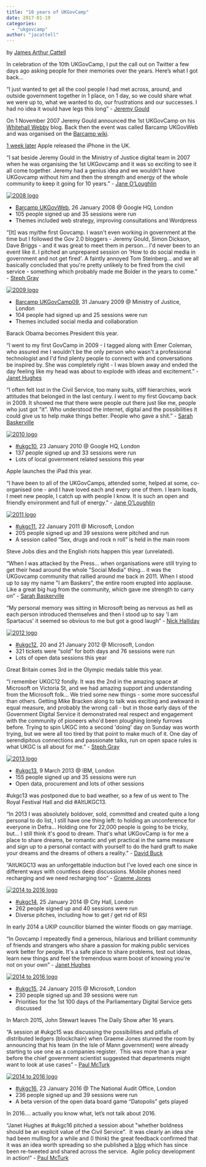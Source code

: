```yaml
---
title: "10 years of UKGovCamp"
date: 2017-01-19
categories: 
  - "ukgovcamp"
author: "jacattell"
---
```


by [James Arthur Cattell](https://twitter.com/jaCattell)

In celebration of the 10th UKGovCamp, I put the call out on Twitter a few days ago asking people for their memories over the years. Here’s what I got back...

“I just wanted to get all the cool people I had met across, around, and outside government together in 1 place, on 1 day, so we could share what we were up to, what we wanted to do, our frustrations and our successes. I had no idea it would have legs this long” - [Jeremy Gould](https://twitter.com/jeremygould)

On 1 November 2007 Jeremy Gould announced the 1st UKGovCamp on his [Whitehall Webby](https://whitehallwebby.wordpress.com/2007/11/01/announcing-ukgovweb-barcamp/) blog. Back then the event was called Barcamp UKGovWeb and was organised on the [Barcamp wiki](http://barcamp.org/w/page/401732/BarcampUKGovweb).

[1 week later](https://en.wikinews.org/wiki/Queues_start_to_form_for_UK_iPhone_launch_tomorrow) Apple released the iPhone in the UK.

“I sat beside Jeremy Gould in the Ministry of Justice digital team in 2007 when he was organising the 1st UKGovcamp and it was so exciting to see it all come together. Jeremy had a genius idea and we wouldn’t have UKGovcamp without him and then the strength and energy of the whole community to keep it going for 10 years.” - [Jane O’Loughlin](https://twitter.com/janeoloughlin)

[![2008 logo](images/2008-logo.jpg)](https://www.ukgovcamp.com/wp-content/uploads/2017/01/2008-logo.jpg)

- [Barcamp UKGovWeb](http://barcamp.org/w/page/401732/BarcampUKGovweb), 26 January 2008 @ Google HQ, London
- 105 people signed up and 35 sessions were run
- Themes included web strategy, improving consultations and Wordpress

“\[It\] was my/the first Govcamp. I wasn't even working in government at the time but I followed the Gov 2.0 bloggers - Jeremy Gould, Simon Dickson, Dave Briggs - and it was great to meet them in person… I'd never been to an event like it. I pitched an unprepared session on 'How to do social media in government and not get fired'. A faintly annoyed Tom Steinberg… and we all basically concluded that you're pretty unlikely to be fired from the civil service - something which probably made me Bolder in the years to come.” - [Steph Gray](https://twitter.com/lesteph)

[![2009 logo](images/2009-logo.jpg)](https://www.ukgovcamp.com/wp-content/uploads/2017/01/2009-logo.jpg)

- [Barcamp UKGovCamp09](http://barcamp.org/w/page/401733/BarcampUKGovweb09), 31 January 2009 @ Ministry of Justice, London
- 104 people had signed up and 25 sessions were run
- Themes included social media and collaboration

Barack Obama becomes President this year.

“I went to my first GovCamp in 2009 - I tagged along with Emer Coleman, who assured me I wouldn't be the only person who wasn't a professional technologist and I'd find plenty people to connect with and conversations be inspired by. She was completely right - I was blown away and ended the day feeling like my head was about to explode with ideas and excitement.” - [Janet Hughes](https://twitter.com/JanetHughes)

“I often felt lost in the Civil Service, too many suits, stiff hierarchies, work attitudes that belonged in the last century. I went to my first Govcamp back in 2009. It showed me that there were people out there just like me, people who just got "it". Who understood the internet, digital and the possibilities it could give us to help make things better. People who gave a shit.” - [Sarah Baskerville](https://twitter.com/baskers)

[![2010 logo](images/2010-logo.jpg)](https://www.ukgovcamp.com/wp-content/uploads/2017/01/2010-logo.jpg)

- [#ukgc10](https://twitter.com/search?f=tweets&q=%23ukgc10%20since%3A2010-01-22%20until%3A2010-01-24&src=typd), 23 January 2010 @ Google HQ, London
- 137 people signed up and 33 sessions were run
- Lots of local government related sessions this year

Apple launches the iPad this year.

“I have been to all of the UKGovCamps, attended some, helped at some, co-organised one - and I have loved each and every one of them. I learn loads, I meet new people, I catch up with people I know. It is such an open and friendly environment and full of energy.” - [Jane O’Loughlin](https://twitter.com/janeoloughlin)

[![2011 logo](images/2011-logo.jpg)](https://www.ukgovcamp.com/wp-content/uploads/2017/01/2011-logo.jpg)

- [#ukgc11](https://twitter.com/search?f=tweets&q=%23ukgc11%20since%3A2011-01-21%20until%3A2011-01-23&src=typd), 22 January 2011 @ Microsoft, London
- 205 people signed up and 39 sessions were pitched and run
- A session called “Sex, drugs and rock n roll” is held in the main room

Steve Jobs dies and the English riots happen this year (unrelated).

“When I was attacked by the Press... when organisations were still trying to get their head around the whole "Social Media" thing... it was the UKGovcamp community that rallied around me back in 2011. When I stood up to say my name "I am Baskers", the entire room erupted into applause. Like a great big hug from the community, which gave me strength to carry on” - [Sarah Baskerville](https://twitter.com/baskers)

“My personal memory was sitting in Microsoft being as nervous as hell as each person introduced themselves and then I stood up to say 'I am Spartacus' it seemed so obvious to me but got a good laugh” - [Nick Halliday](https://twitter.com/nickmhalliday)

[![2012 logo](images/2012-logo.jpg)](https://www.ukgovcamp.com/wp-content/uploads/2017/01/2012-logo.jpg)

- [#ukgc12](https://twitter.com/search?vertical=default&q=%23ukgc12%20since%3A2012-01-19%20until%3A2012-01-22&src=typd), 20 and 21 January 2012 @ Microsoft, London
- 321 tickets were “sold” for both days and 76 sessions were run
- Lots of open data sessions this year

Great Britain comes 3rd in the Olympic medals table this year.

“I remember UKGC12 fondly. It was the 2nd in the amazing space at Microsoft on Victoria St, and we had amazing support and understanding from the Microsoft folk... We tried some new things - some more successful than others. Getting Mike Bracken along to talk was exciting and awkward in equal measure, and probably the wrong call - but in those early days of the Government Digital Service it demonstrated real respect and engagement with the community of pioneers who'd been ploughing lonely furrows before. Trying to spin UKGC into a second 'doing' day on Sunday was worth trying, but we were all too tired by that point to make much of it. One day of serendipitous connections and passionate talks, run on open space rules is what UKGC is all about for me.” - [Steph Gray](https://twitter.com/lesteph)

[![2013 logo](images/2013-logo.png)](https://www.ukgovcamp.com/wp-content/uploads/2017/01/2013-logo.png)

- [#ukgc13](https://twitter.com/search?q=%23ukgc13%20since%3A2013-03-8%20until%3A2013-03-10&src=typd), 9 March 2013 @ IBM, London
- 155 people signed up and 35 sessions were run
- Open data, procurement and lots of other sessions

#ukgc13 was postponed due to bad weather, so a few of us went to The Royal Festival Hall and did #AltUKGC13.

“In 2013 I was absolutely boldover, sold, committed and created quite a long personal to do list, I still have one thing left: to holding an unconference for everyone in Defra… Holding one for 22,000 people is going to be tricky, but... I still think it's good to dream. That's what UKGovCamp is for me a place to share dreams, be romantic and yet practical in the same measure and sign up to a personal contact with yourself to do the hard graft to make your dreams and the dreams of others a reality.” - [David Buck](https://twitter.com/davidbuckster)

“AltUKGC13 was an unforgettable induction but I've loved each one since in different ways with countless deep discussions. Mobile phones need recharging and we need recharging too” - [Graeme Jones](https://twitter.com/@jonesiom)

[![2014 to 2016 logo](images/2014to16-logo.png)](https://www.ukgovcamp.com/wp-content/uploads/2017/01/2014to16-logo.png)

- [#ukgc14](https://twitter.com/search?q=%23ukgc14%20since%3A2014-01-24%20until%3A2014-01-26&src=typd), 25 January 2014 @ City Hall, London
- 262 people signed up and 40 sessions were run
- Diverse pitches, including how to get / get rid of RSI

In early 2014 a UKIP councillor blamed the winter floods on gay marriage.

“In Govcamp I repeatedly find a generous, hilarious and brilliant community of friends and strangers who share a passion for making public services work better for people. It's a safe place to share problems, test out ideas, learn new things and feel the tremendous warm boost of knowing you're not on your own” - [Janet Hughes](https://twitter.com/janethughes)

[![2014 to 2016 logo](images/2014to16-logo.png)](https://www.ukgovcamp.com/wp-content/uploads/2017/01/2014to16-logo.png)

- [#ukgc15](https://twitter.com/search?q=%23ukgc15%20since%3A2015-01-23%20until%3A2015-01-25&src=typd), 24 January 2015 @ Microsoft, London
- 230 people signed up and 39 sessions were run
- Priorities for the 1st 100 days of the Parliamentary Digital Service gets discussed

In March 2015, John Stewart leaves The Daily Show after 16 years.

“A session at #ukgc15 was discussing the possibilities and pitfalls of distributed ledgers (blockchain) when Graeme Jones stunned the room by announcing that his team (in the Isle of Mann government) were already starting to use one as a companies register.  This was more than a year before the chief government scientist suggested that departments might want to look at use cases” - [Paul McTurk](https://twitter.com/@PaulSMcTurk)

[![2014 to 2016 logo](images/2014to16-logo.png)](https://www.ukgovcamp.com/wp-content/uploads/2017/01/2014to16-logo.png)

- [#ukgc16](https://twitter.com/search?q=%23ukgc16%20since%3A2016-01-22%20until%3A2016-01-24&src=typd), 23 January 2016 @ The National Audit Office, London
- 236 people signed up and 39 sessions were run
- A beta version of the open data board game “Datopolis” gets played

In 2016…. actually you know what, let’s not talk about 2016.

“Janet Hughes at #ukgc16 pitched a session about "whether boldness should be an explicit value of the Civil Service".  It was clearly an idea she had been mulling for a while and (I think) the great feedback confirmed that it was an idea worth spreading so she published a [blog](https://medium.com/public-innovators-network/what-if-boldness-were-an-explicit-value-of-the-civil-service-3df6a3d2d008#.yita6kh5j) which has since been re-tweeted and shared across the service.  Agile policy development in action!” - [Paul McTurk](https://twitter.com/@PaulSMcTurk)
